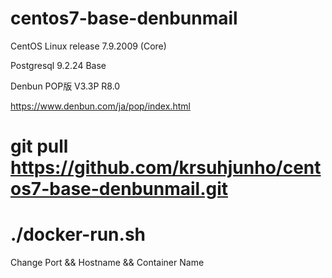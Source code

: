# centos7-base-denbunmail


CentOS Linux release 7.9.2009 (Core)

Postgresql 9.2.24 Base

Denbun POP版 V3.3P R8.0

https://www.denbun.com/ja/pop/index.html


# git pull https://github.com/krsuhjunho/centos7-base-denbunmail.git
# ./docker-run.sh
Change Port && Hostname && Container Name




